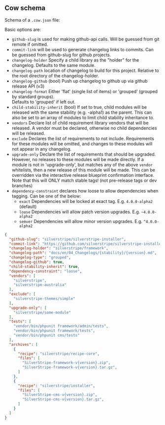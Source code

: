 ## Cow schema

Schema of a `.cow.json` file:

Basic options are:

* `github-slug` is used for making github-api calls. Will be guessed from git remote if omitted.
* `commit-link` will be used to generate changelog links to commits. Can be guessed from github-slug
  for github projects.
* `changelog-holder` Specify a child library as the "holder" for the changelog. Defaults to the same module.
* `changelog-path` location of changelog to build for this project.
  Relative to the root directory of the changelog-holder.
* `changelog-github` (bool) Push up changelog to github up via github release API (v3)
* `changelog-format` Either 'flat' (single list of items) or 'grouped' (grouped by standard groups).\
  Defaults to 'grouped' if left out.
* `child-stability-inherit` (bool) If set to true, child modules will be released with the same stability
  (e.g. -alpha1) as the parent. This can also be set to an array of modules to limit child stability inheritance to.
* `vendors` Declare list of child requirement library vendors that will be released. A vendor must be declared,
  otherwise no child dependencies will be released.
* `exclude` Declares the list of requirements to not include. Requirements for these modules will be omitted,
  and changes to these modules will not appear in any changelog.
* `upgrade-only` Declare the list of requirements that should be upgraded. However, no releases to these modules
  will be made directly. If a module is not in 'upgrade-only', but matches any of the above `vendor` whitelists,
  then a new release of this module will be made. This can be overridden via the interactive release blueprint
  confirmation interface. Note that this will ONLY match stable tags! (not pre-release tags or dev branches)
* `dependency-constraint` declares how loose to allow dependencies when tagging. Can be one of the below:
   - `exact` Dependencies will be locked at exact tag. E.g. `4.0.0-alpha2` (default)
   - `loose` Dependencies will allow patch version upgrades. E.g. `~4.0.0-alpha2`
   - `semver` Dependencies will allow minor version upgrades. E.g. `^4.0.0-alpha2`

```json
{
  "github-slug": "silverstripe/silverstripe-installer",
  "commit-link": "https://github.com/silverstripe/silverstripe-installer/commit/{sha}",
  "changelog-holder": "silverstripe/framework",
  "changelog-path": "docs/en/04_Changelogs/{stability}/{version}.md",
  "changelog-type": "grouped",
  "changelog-github": true,
  "child-stability-inherit": true,
  "dependency-constraint": "loose",
  "vendors": [
    "silverstripe",
    "silverstripe-australia"
  ],
  "exclude": [
    "silverstripe-themes/simple"
  ],
  "upgrade-only": [
    "silverstripe/some-module"
  ],
  "tests": [
    "vendor/bin/phpunit framework/admin/tests",
    "vendor/bin/phpunit framework/tests",
    "vendor/bin/phpunit cms/tests"
  ],
  "archives": [
    {
      "recipe": "silverstripe/recipe-core",
      "files": [
        "SilverStripe-framework-v{version}.zip",
        "SilverStripe-framework-v{version}.tar.gz",
      ]
    },
    {
      "recipe": "silverstripe/installer",
      "files": [
        "SilverStripe-cms-v{version}.zip",
        "SilverStripe-cms-v{version}.tar.gz",
      ]
    }
  ]
}
```
